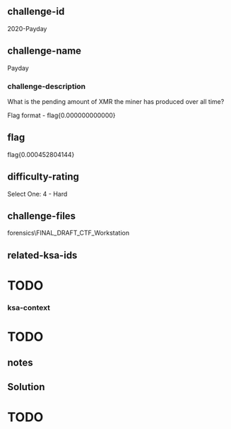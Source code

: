## challenge-id
2020-Payday

## challenge-name
Payday

### challenge-description
What is the pending amount of XMR the miner has produced over all time? 

Flag format - flag{0.000000000000}

## flag
flag{0.000452804144}

## difficulty-rating
Select One: 
4 - Hard 

## challenge-files
forensics\FINAL_DRAFT_CTF_Workstation

## related-ksa-ids
# TODO

### ksa-context
# TODO

## notes


## Solution 
# TODO